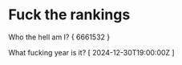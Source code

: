 # Fuck the rankings

Who the hell am I?
{ 6661532 }

What fucking year is it?
[ 2024-12-30T19:00:00Z ]
